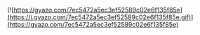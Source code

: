 [![https://gyazo.com/7ec5472a5ec3ef52589c02e6f135f85e](https://i.gyazo.com/7ec5472a5ec3ef52589c02e6f135f85e.gif)](https://gyazo.com/7ec5472a5ec3ef52589c02e6f135f85e)
